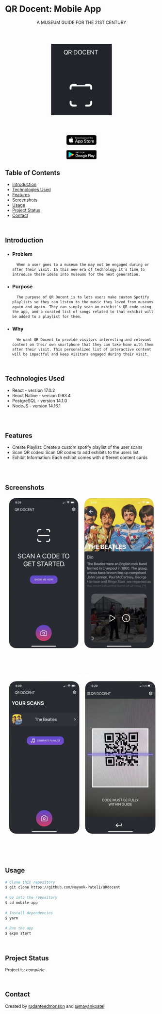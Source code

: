 # QR Docent: Mobile App 
<p align="center">A MUSEUM GUIDE FOR THE 21ST CENTURY</p>
<br/>
<br/>
<p align="center" width="100%">
    <img  src="./images/qrgif.gif" alt="dash" width="200"/>
</p>
<br/>
<br/>

<p align="center">
    <a href="https://apps.apple.com/us/app/qr-docent/id1594267050">
        <img width="100" src="./images/appstore.svg" alt="dash" width="200"/>
    </a>
</p>

<p align="center">
    <a href="https://play.google.com/store/apps/details?id=com.danteedmonson.qrdocent">
        <img width="100" src="./images/playstore.png" alt="dash" width="200"/>
    </a>
</p>






## Table of Contents
* [Introduction](#introduction)
* [Technologies Used](#technologies-used)
* [Features](#features)
* [Screenshots](#screenshots)
* [Usage](#usage)
* [Project Status](#project-status)
* [Contact](#contact)
<!-- * [License](#license) -->

<br/>

## Introduction
- ### Problem
        When a user goes to a museum the may not be engaged during or after their visit. In this new era of technology it's time to introduce these ideas into museums for the next generation.
- ### Purpose
        The purpose of QR Docent is to lets users make custom Spotify playlists so they can listen to the music they loved from museums again and again. They can simply scan an exhibit's QR code using the app, and a curated list of songs related to that exhibit will be added to a playlist for them.
- ### Why 
        We want QR Docent to provide visitors interesting and relevant content on their own smartphone that they can take home with them after their visit. This personalized list of interactive content will be impactful and keep visitors engaged during their visit.

<!-- You don't have to answer all the questions - just the ones relevant to your project. -->

<br/>

## Technologies Used
- React - version 17.0.2
- React Native - version 0.63.4
- PostgreSQL - version 14.1.0
- NodeJS - version 14.16.1
<br/>
<br/>

## Features
- Create Playlist: Create a custom spotify playlist of the user scans
- Scan QR codes: Scan QR codes to add exhibits to the users list
- Exhibit Information: Each exhibit comes  with different content cards 
<br/>
<br/>

## Screenshots

<p align="center" width="100%">
    <img  src="./images/screen1.png" alt="dash" width="600"/>
</p>
<br/>
<br/>
<br/>


<p align="center" width="100%">
    <img  src="./images/screen2.png" alt="stats" width="600"/>
</p>
<br/>
<br/>
<br/>



## Usage

```bash
# Clone this repository
$ git clone https://github.com/Mayank-Patel1/QRdocent

# Go into the repository
$ cd mobile-app

# Install dependencies
$ yarn 

# Run the app
$ expo start 
```

<br/>

## Project Status
Project is:   _complete_  


<br/>

## Contact
Created by [@danteedmonson](https://github.com/danteedmonson) and [@mayankpatel](https://github.com/Mayank-Patel1)


<!-- Optional -->
<!-- ## License -->
<!-- This project is open source and available under the [... License](). -->

<!-- You don't have to include all sections - just the one's relevant to your project -->